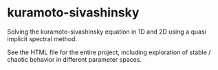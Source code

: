 # kuramoto-sivashinsky
Solving the kuramoto-sivashinsky equation in 1D and 2D using a quasi implicit spectral method.  

See the HTML file for the entire project, including exploration of stable / chaotic behavior in different parameter spaces.
